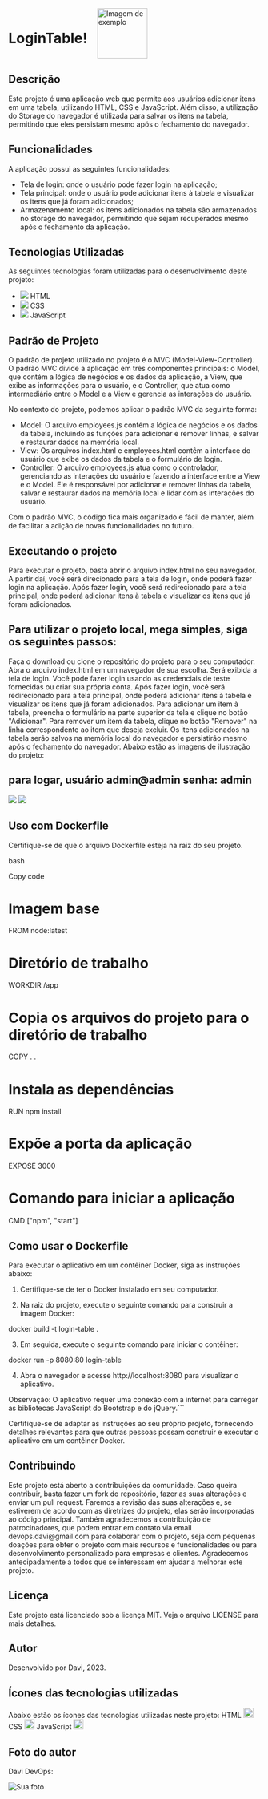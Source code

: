 <div style="display:flex; align-items:center;">
  <h1 style="margin-right: 20px;">LoginTable!</h1>
  <img src="https://drive.google.com/uc?id=1D_F88e3pYhnT4jjCl0X6J8cHtJyl_r0a" alt="Imagem de exemplo" width="100" height="100">
</div>


<h2>Descrição</h2>

Este projeto é uma aplicação web que permite aos usuários adicionar itens em uma tabela, utilizando HTML, CSS e JavaScript. Além disso, a utilização do Storage do navegador é utilizada para salvar os itens na tabela, permitindo que eles persistam mesmo após o fechamento do navegador.

<h2>Funcionalidades</h2>

A aplicação possui as seguintes funcionalidades:

- Tela de login: onde o usuário pode fazer login na aplicação;
- Tela principal: onde o usuário pode adicionar itens à tabela e visualizar os itens que já foram adicionados;
- Armazenamento local: os itens adicionados na tabela são armazenados no storage do navegador, permitindo que sejam recuperados mesmo após o fechamento da aplicação.

<h2>Tecnologias Utilizadas</h2>

As seguintes tecnologias foram utilizadas para o desenvolvimento deste projeto:

- <img src="https://img.icons8.com/color/48/000000/html-5--v1.png"/> HTML
- <img src="https://img.icons8.com/color/48/000000/css3.png"/> CSS
- <img src="https://img.icons8.com/color/48/000000/javascript--v1.png"/> JavaScript

<h2>Padrão de Projeto</h2>

O padrão de projeto utilizado no projeto é o MVC (Model-View-Controller). O padrão MVC divide a aplicação em três componentes principais: o Model, que contém a lógica de negócios e os dados da aplicação, a View, que exibe as informações para o usuário, e o Controller, que atua como intermediário entre o Model e a View e gerencia as interações do usuário.

No contexto do projeto, podemos aplicar o padrão MVC da seguinte forma:

- Model: O arquivo employees.js contém a lógica de negócios e os dados da tabela, incluindo as funções para adicionar e remover linhas, e salvar e restaurar dados na memória local.
- View: Os arquivos index.html e employees.html contêm a interface do usuário que exibe os dados da tabela e o formulário de login.
- Controller: O arquivo employees.js atua como o controlador, gerenciando as interações do usuário e fazendo a interface entre a View e o Model. Ele é responsável por adicionar e remover linhas da tabela, salvar e restaurar dados na memória local e lidar com as interações do usuário.

Com o padrão MVC, o código fica mais organizado e fácil de manter, além de facilitar a adição de novas funcionalidades no futuro.

<h2>Executando o projeto</h2>

Para executar o projeto, basta abrir o arquivo index.html no seu navegador. A partir daí, você será direcionado para a tela de login, onde poderá fazer login na aplicação. Após fazer login, você será redirecionado para a tela principal, onde poderá adicionar itens à tabela e visualizar os itens que já foram adicionados.

<h2>Para utilizar o projeto local, mega simples, siga os seguintes passos:</h2>

Faça o download ou clone o repositório do projeto para o seu computador.
Abra o arquivo index.html em um navegador de sua escolha.
Será exibida a tela de login. Você pode fazer login usando as credenciais de teste fornecidas ou criar sua própria conta.
Após fazer login, você será redirecionado para a tela principal, onde poderá adicionar itens à tabela e visualizar os itens que já foram adicionados.
Para adicionar um item à tabela, preencha o formulário na parte superior da tela e clique no botão "Adicionar".
Para remover um item da tabela, clique no botão "Remover" na linha correspondente ao item que deseja excluir.
Os itens adicionados na tabela serão salvos na memória local do navegador e persistirão mesmo após o fechamento do navegador.
Abaixo estão as imagens de ilustração do projeto:

<h2>para logar, usuário admin@admin senha: admin</h2>
<img src="img/intro1.PNG">
<img src="img/introIndex.PNG">

<h2>Uso com Dockerfile</h2>

Certifique-se de que o arquivo Dockerfile esteja na raiz do seu projeto.

bash

Copy code
# Imagem base
FROM node:latest

# Diretório de trabalho
WORKDIR /app

# Copia os arquivos do projeto para o diretório de trabalho
COPY . .

# Instala as dependências
RUN npm install

# Expõe a porta da aplicação
EXPOSE 3000

# Comando para iniciar a aplicação
CMD ["npm", "start"]

## Como usar o Dockerfile

Para executar o aplicativo em um contêiner Docker, siga as instruções abaixo:

1. Certifique-se de ter o Docker instalado em seu computador.

2. Na raiz do projeto, execute o seguinte comando para construir a imagem Docker:

docker build -t login-table .

3. Em seguida, execute o seguinte comando para iniciar o contêiner:

docker run -p 8080:80 login-table

4. Abra o navegador e acesse http://localhost:8080 para visualizar o aplicativo.

Observação: O aplicativo requer uma conexão com a internet para carregar as bibliotecas JavaScript do Bootstrap e do jQuery.```

Certifique-se de adaptar as instruções ao seu próprio projeto, fornecendo detalhes relevantes para que outras pessoas possam construir e executar o aplicativo em um contêiner Docker.

<h2>Contribuindo</h2>
Este projeto está aberto a contribuições da comunidade. Caso queira contribuir, basta fazer um fork do repositório, fazer as suas alterações e enviar um pull request. Faremos a revisão das suas alterações e, se estiverem de acordo com as diretrizes do projeto, elas serão incorporadas ao código principal.
Também agradecemos a contribuição de patrocinadores, que podem entrar em contato via email devops.davi@gmail.com para colaborar com o projeto, seja com pequenas doações para obter o projeto com mais recursos e funcionalidades ou para desenvolvimento personalizado para empresas e clientes. Agradecemos antecipadamente a todos que se interessam em ajudar a melhorar este projeto.

<h2>Licença</h2>
Este projeto está licenciado sob a licença MIT. Veja o arquivo LICENSE para mais detalhes.
<h2>Autor</h2>
Desenvolvido por Davi, 2023.
<h2>Ícones das tecnologias utilizadas</h2>
Abaixo estão os ícones das tecnologias utilizadas neste projeto:
HTML <img src="https://cdn.jsdelivr.net/gh/devicons/devicon/icons/html5/html5-original.svg" width="20" height="20"/>
CSS <img src="https://cdn.jsdelivr.net/gh/devicons/devicon/icons/css3/css3-original.svg" width="20" height="20"/>
JavaScript <img src="https://cdn.jsdelivr.net/gh/devicons/devicon/icons/javascript/javascript-original.svg" width="20" height="20"/>
<h2>Foto do autor</h2>
<p>Davi DevOps:</p>
<img src="img/davi.jpg" alt="Sua foto">
